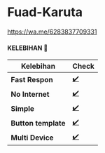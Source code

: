 # Fuad-Karuta
https://wa.me/6283837709331

#### KELEBIHAN 📍
| Kelebihan | Check |
|--------|--------|
| **Fast Respon** |[✔️](https://github.com/Hodonk) |
| **No Internet** |[✔️](https://github.com/Hodonk) |
| **Simple** |[✔️](https://github.com/Hodonk) |
| **Button template** |[✔️](https://github.com/Hodonk) |
| **Multi Device** |[✔️](https://github.com/Hodonk) |
